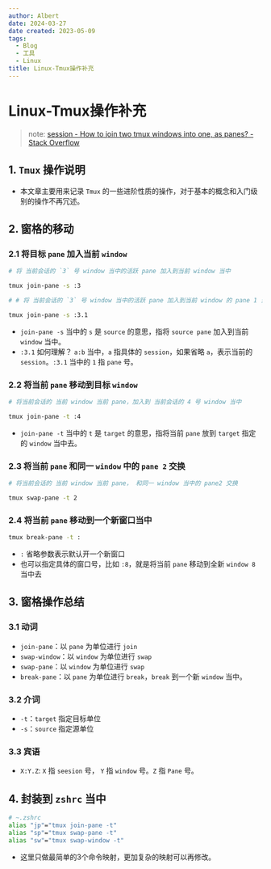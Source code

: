 ```yaml
---
author: Albert
date: 2024-03-27
date created: 2023-05-09
tags:
  - Blog
  - 工具
  - Linux
title: Linux-Tmux操作补充
---
```


# Linux-Tmux操作补充

> note: [session - How to join two tmux windows into one, as panes? - Stack Overflow](https://stackoverflow.com/questions/9592969/how-to-join-two-tmux-windows-into-one-as-panes)

## 1. `Tmux` 操作说明

- 本文章主要用来记录 `Tmux` 的一些进阶性质的操作，对于基本的概念和入门级别的操作不再冗述。

## 2. 窗格的移动

### 2.1 将目标 `pane` 加入当前 `window`

```bash
# 将 当前会话的 `3` 号 window 当中的活跃 pane 加入到当前 window 当中

tmux join-pane -s :3

# # 将 当前会话的 `3` 号 window 当中的活跃 pane 加入到当前 window 的 pane 1 当中

tmux join-pane -s :3.1
```

- `join-pane -s` 当中的 `s` 是 `source` 的意思，指将 `source pane` 加入到当前 `window` 当中。
- `:3.1` 如何理解？ `a:b` 当中，`a` 指具体的 `session`，如果省略 `a`，表示当前的 `session`。`:3.1` 当中的 `1` 指 `pane` 号。

### 2.2 将当前 `pane` 移动到目标 `window`

```bash
# 将当前会话的 当前 window 当前 pane，加入到 当前会话的 4 号 window 当中

tmux join-pane -t :4
```

- `join-pane -t` 当中的 `t` 是 `target` 的意思，指将当前 `pane` 放到 `target` 指定的 `window` 当中去。

### 2.3 将当前 `pane` 和同一 `window` 中的 `pane 2` 交换

```bash
# 将当前会话的 当前 window 当前 pane， 和同一 window 当中的 pane2 交换

tmux swap-pane -t 2
```

### 2.4 将当前 `pane` 移动到一个新窗口当中

```bash
tmux break-pane -t :
```

- `:` 省略参数表示默认开一个新窗口
- 也可以指定具体的窗口号，比如 `:8`，就是将当前 `pane` 移动到全新 `window 8` 当中去

## 3. 窗格操作总结

### 3.1 动词

- `join-pane`：以 `pane` 为单位进行 `join`
- `swap-window`：以 `window` 为单位进行 `swap`
- `swap-pane`：以 `window` 为单位进行 `swap`
- `break-pane`：以 `pane` 为单位进行 `break`，`break` 到一个新 `window` 当中。

### 3.2 介词

- `-t`：`target` 指定目标单位
- `-s`：`source` 指定源单位

### 3.3 宾语

- `X:Y.Z`: `X` 指 `seesion` 号， `Y` 指 `window` 号。`Z` 指 `Pane` 号。

## 4. 封装到 `zshrc` 当中

```bash
# ~.zshrc
alias "jp"="tmux join-pane -t"
alias "sp"="tmux swap-pane -t"
alias "sw"="tmux swap-window -t"

```

- 这里只做最简单的3个命令映射，更加复杂的映射可以再修改。
